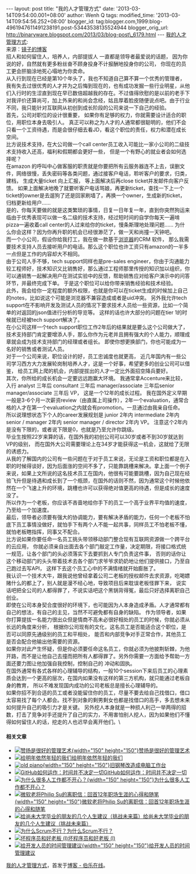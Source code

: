 --- layout: post title: "我的人才管理方式" date:
'2013-03-14T09:54:00.001+08:00' author: Wenh Q tags: modified\_time:
'2013-03-14T09:54:56.252+08:00' blogger\_id:
tag:blogger.com,1999:blog-4961947611491238191.post-53443538135524944
blogger\_orig\_url:
http://binaryware.blogspot.com/2013/03/blog-post\_6179.html ---
[我的人才管理方式](http://blog.jobbole.com/35876/?utm_source=rss&utm_medium=rss&utm_campaign=%25e6%2588%2591%25e7%259a%2584%25e4%25ba%25ba%25e6%2589%258d%25e7%25ae%25a1%25e7%2590%2586%25e6%2596%25b9%25e5%25bc%258f):\
来源：[镜子的博客](http://blog.sina.com.cn/s/blog_64a726b80101dyf5.html)\
招人和如何留住人，培养人，内部提拔人 一直都是领导者最爱说的话题，
因为你说的好，自然就有更多粉丝奋不顾身投身不计报酬地投身你的公司，
你现在的员工更会肝脑涂地死心塌地为你卖命。\
从入行到现在已经是第10个年头了，我也不知道自己算不算一个优秀的管理者，我有失去过很优秀的人才并为之后悔到现在的，也有成功发掘一些行业明星，从他们入行时的生涩直到现在早已数倍超越我的存在。不过值得欣慰的是以前的老手下对我评价还算尚可，加上外来的和尚会念经，姑且厚着脸皮随便说点吧。由于行业不同，我只能针对互联网从初创到成长阶段的公司来说一下自己的经验。\
首先，公司对职位的设计很重要，
如果你有足够的权力，你就需要设计适合的职位，用职位本身去吸引人。
真正可以称之为人才的人通常都很聪明的，他们不会只看一个工资待遇，而是会很仔细去看JD，看这个职位的责任，权力和潜在成长空间。\
比方说技术支持，在大公司做一个call
center员工收入可能比一家小公司的二级技术支持收入还高，福利和假期都会更好一些，
但是一个有野心的就业者会如何选择呢？\
在amazon
的呼叫中心做客服的职责就是你要把所有云服务器连不上去，误删文件，网络很慢，丢失密码等各类问题，通过接客户电话，聆听客户的要求，归类，建档，
生成大量ticket 向上汇报， 等上面解决后再close ticket并发邮件向客户反馈。
如果上面解决地晚了就要听客户电话骂娘，再更新ticket，查找一下上一个ticket的owner是去遛狗了还是回家刷墙了，再换一个owner，生成新的ticket，归档更新给用户……\
是的，你每天要做的就是这类繁琐的事情，日复一日年复一年，直到你突然狗运来临由于优秀表现可以做一名二级的技术支持，经过短时间的自学你每天一遍啃pizza一遍收着call
center的人过来给你的ticket，慢条斯理地处理问题……
为什么你会这样？因为你再升职的机会已经很渺茫了，做一天和尚撞一天钟吧。\
而一个小公司，假设你给我打工，我在做一款基于[浏览器](http://blog.jobbole.com/12749/ "浏览器")的CRM
软件，
那么我需要技术支持人员去接听用户的电话。那么这个职位也许工资只有amazon的一半多一点但是工作的内容却大不相同。\
由于公司人手不够，tech support同样也是pre-sales
engineer，你由于沟通能力较工程师好，技术知识又比销售好，那么通过工程师那里传授的知识加以组织，你可以通销售一起解决用户在测试实验中的反馈，帮助销售应对给客户演示中的问答环节，并最终完成下单。
于是这个职位可以给你带来销售经验和技术经验。\
此外，我会给你一定程度的额外权限，也就是你可以在ticket生成的时候加上自己的notes，比如说这个可能是浏览器不兼容造成或者是uid冲突。
另外我允许tech
support在不影响开发及测试人员的情况下要求技术人员给一些资源，比如一个简单的对返回的json值进行分析的导览等。
这样的话也许大部分的问题在tier 1的时候就已经被tech support解决了。\
在小公司这样一个tech
support职位工作2年后的结果就是要么这个公司做大了，技术支持部门肯定要增添人手，那么你作为元老并且拥有强大的个人能力，顺理成章就会成为技术支持部门的经理或者组长。
即使你想更换部门，你也可能成为一名好的销售或者测试人员。\
对于一个公司来说，职位设计的好，员工忠诚度也就更高，
近几年国内有一些公司学习西方大力发展轮岗制培养人才，这是一个好事，希望更多的创业公司可以借鉴，
给员工网上爬的机会，内部提拔出的人才一定比外面招空降兵要好。\
其次，你所给的成长机会一定要远远跑赢大环境。 我通常拿Accenture来比较，
入行 analyst 三年后 consultant 三年后 manager/associate 三年后senior
manager/associate 三年后 VP， 这是一个12年的成长过程。
我在国外定义早期一般是3-6个月一次薪资review（由直属上司操作），2年一个evaluation，通常合格的人才在第一个evaluation之内就会有promotion。一旦通过由我亲自任命。\
所以说理想状态下个人的career发展规划是 junior 2年内 intermediate 2年内
senior / manager 2年内 senior manager / director 2年内 VP。
注意这个2年内是没有下限的，或者说下限是0，也就是乃至允许你跳级。\
毕业生按照22岁来算的话，在国外我的初创公司可以30岁或者不到30岁就达到VP的级别，
而在国外大公司需要理论上在34岁才能获得这一机会，这就给了无限的诱惑力。\
从我的了解国内的公司有一些问题在于对于员工来说，无论是工资和职位都是在入职的时候得谈好，因为后面涨的空间不多了，只能靠跳槽来解决。拿上面一个例子来说，如果上文所说的这名技术员工在国内，他很有可能要跳槽，因为自己现在经验飞升但是待遇和成长到了一个瓶颈，在国外的话则不然，因为通常这个时候他依然在一个飞速上升的环境，跳槽也许可以获得绝对值更高的待遇，但是成长的速度没了。\
所以作为一个老板，你应该不吝啬地给你手下的员工一个高于业界平均值的速度，乃至给一个加速度。\
最后，领导者必须要有强大的协调能力，要有解决矛盾的能力，任何一个老板不怕底下员工事情没做好，就怕手下有两个人不能一起共事，同样员工不怕老板不懂，就怕老板瞎指挥，同事又不配合。\
比方说如果你要任命一名员工挑头带领移动部门整合现有互联网资源做一个跨平台的云应用，
你就必须亲自出面去各个部门敲定工作量，决定期限，将接口格式统一规范，让各个部门的头必须落实下去要抓到人专门负责这件事，
否则的话你让这个移动部门的头头带着技术去各个部门求爷爷求奶奶地让他们提供接口，乃至自己跑过去写API，
这样下去这个员工心中的不满情绪就开始膨胀了。\
我认识一个技术大牛，跟我说他曾经拿着公司二老板的授权邮件去求资源，吃喝嫖赌什么的都上了，别人就是漫不经心地，导致项目后来耽误老板怪罪下来，
说实话吧把全公司的人都得罪了，不说实话吧这个黑锅背得冤，最后只好选择离职自己创业。\
即使在公司本身契合度很好的环境下，也可能因为人本身造成矛盾。人才通常都有自己的想法，有自己的主见，当然不可避免都有自身的缺陷。
作为领导者，如果你打算提拔一名能力很出众但是情商不高未必很好相处的员工的时候，你就必须从长远的角度来分析，
根据你公司现有的文化，这名员工是否能适合这个职位，是否可以同原先通级别的员工和平相处，
能否和内部竞争对手正常合作，其他员工是否会配合他输出他需要的资源。\
如果你对此产生怀疑，但是你必须要任命这名员工，你就必须为他披荆斩棘，为他开路，而不是让他自己去撞而把所有人都得罪了。另外你需要一方面给予帮助一方面还要力图让他加强自我控制，控制自己的
冲动和固执。\
在国外通常有各式各样的心理辅导的结构，一般10个session下来后员工的心理素质会达到一个更高的层次，在国内如果没有这样的第三方机构，就只能通过老板自身的教育，
所以不难发现国内成功的公司老板总是擅长心理辅导的。\
如果你招不到合适的员工或者没能留住你的员工，尽量不要去给自己找借口，借口太容易找了每个人都会。找不到对象的剩男剩女也都是找借口的高手，多去想未来如何提升自己的吸引力才是关键。
另外挖人本身就是一种损人利己一举两得的招数，打击了竞争对手还提升了自己的实力，不用害怕别人挖人，因为如果他们不懂得如何留住人的话，挖走的人也迟早会离开他们。\

#### 相关文章

-   [![赞扬是很好的管理艺术](http://blog.jobbole.com/wp-content/uploads/2012/07/Praised-the-good-art-of-management-150x150.jpg){width="150"
    height="150"}](http://blog.jobbole.com/24061/)[赞扬是很好的管理艺术](http://blog.jobbole.com/24061/)
-   [![给明年依然年轻的我们](http://blog.jobbole.com/wp-content/uploads/2013/03/time-management-clock3-150x150.jpg)](http://blog.jobbole.com/19828/)[给明年依然年轻的我们](http://blog.jobbole.com/19828/)
-   [![old
    piano](http://blog.jobbole.com/wp-content/uploads/2012/08/old-piano-150x150.jpg){width="150"
    height="150"}](http://blog.jobbole.com/24708/)[旧钢琴改造成电脑工作台](http://blog.jobbole.com/24708/)
-   [![GitHub如何运作：时间并不决定一切](http://blog.jobbole.com/wp-content/uploads/2011/11/github-logo.jpg)](http://blog.jobbole.com/6492/)[GitHub如何运作：时间并不决定一切](http://blog.jobbole.com/6492/)
-   [![为什么很多人工作都不开心？](http://blog.jobbole.com/wp-content/uploads/2013/02/22175909-a0a23f56fddd4984bd52999bff5b996d-150x150.jpg){width="150"
    height="150"}](http://blog.jobbole.com/34104/)[为什么很多人工作都不开心？](http://blog.jobbole.com/34104/)
-   [![微软老将Philip
    Su的离职信：回首12年职场生涯的心得和随笔](http://blog.jobbole.com/wp-content/uploads/2013/03/microsoft-philip-su-01-150x150.jpg){width="150"
    height="150"}](http://blog.jobbole.com/34822/)[微软老将Philip
    Su的离职信：回首12年职场生涯的心得和随笔](http://blog.jobbole.com/34822/)
-   [![给尚未大学毕业的朋友的几个人生建议（挑战未来篇）](http://blog.jobbole.com/wp-content/uploads/2013/02/career10-150x150.jpg)](http://blog.jobbole.com/616/)[给尚未大学毕业的朋友的几个人生建议（挑战未来篇）](http://blog.jobbole.com/616/)
-   [![为什么Scrum不行？](http://blog.jobbole.com/wp-content/plugins/wordpress-23-related-posts-plugin/static/thumbs/13.jpg)](http://blog.jobbole.com/1123/)[为什么Scrum不行？](http://blog.jobbole.com/1123/)
-   [![坏程序员和好老板 (I)](http://blog.jobbole.com/wp-content/uploads/2011/11/team-management-logo.jpg)](http://blog.jobbole.com/25016/)[坏程序员和好老板 (I)](http://blog.jobbole.com/25016/)
-   [![给开发人员的时间管理建议](http://blog.jobbole.com/wp-content/uploads/2012/07/156_120726095319_1-150x150.jpg){width="150"
    height="150"}](http://blog.jobbole.com/24366/)[给开发人员的时间管理建议](http://blog.jobbole.com/24366/)

[我的人才管理方式](http://blog.jobbole.com/35876/)，首发于[博客 -
伯乐在线](http://blog.jobbole.com/)。
